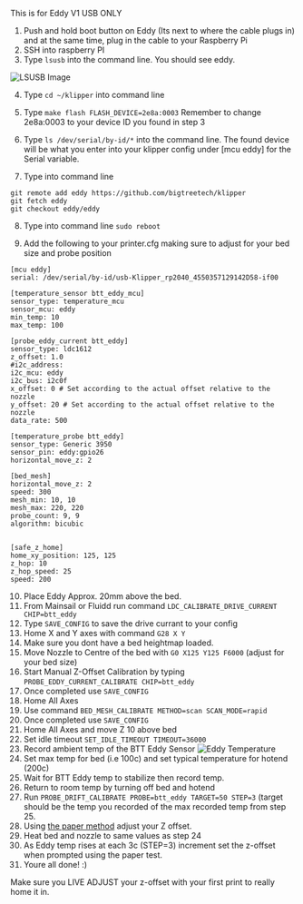 This is for Eddy V1 USB ONLY


1. Push and hold boot button on Eddy (Its next to where the cable plugs in) and at the same time, plug in the cable to your Raspberry Pi
2. SSH into raspberry PI
3. Type ```lsusb``` into the command line. You should see eddy. 

![LSUSB Image](https://github.com/krautech/vyper-klipper/blob/main/images/eddy-pi/lsusb.png?raw=true)

4. Type  ```cd ~/klipper``` into command line
5. Type ```make flash FLASH_DEVICE=2e8a:0003```
Remember to change 2e8a:0003 to your device ID you found in step 3
6. Type  ```ls /dev/serial/by-id/*```  into the command line. The found device will be what you enter into your klipper config under [mcu eddy] for the Serial variable.

7. Type into command line 
```
git remote add eddy https://github.com/bigtreetech/klipper
git fetch eddy
git checkout eddy/eddy
```
8. Type into command line ```sudo reboot```


9. Add the following to your printer.cfg making sure to adjust for your bed size and probe position

```
[mcu eddy]
serial: /dev/serial/by-id/usb-Klipper_rp2040_4550357129142D58-if00

[temperature_sensor btt_eddy_mcu]
sensor_type: temperature_mcu
sensor_mcu: eddy
min_temp: 10
max_temp: 100

[probe_eddy_current btt_eddy]
sensor_type: ldc1612
z_offset: 1.0
#i2c_address:
i2c_mcu: eddy
i2c_bus: i2c0f
x_offset: 0 # Set according to the actual offset relative to the nozzle
y_offset: 20 # Set according to the actual offset relative to the nozzle
data_rate: 500

[temperature_probe btt_eddy]
sensor_type: Generic 3950
sensor_pin: eddy:gpio26
horizontal_move_z: 2

[bed_mesh]
horizontal_move_z: 2
speed: 300
mesh_min: 10, 10
mesh_max: 220, 220
probe_count: 9, 9
algorithm: bicubic


[safe_z_home]
home_xy_position: 125, 125
z_hop: 10
z_hop_speed: 25
speed: 200
```
10. Place Eddy Approx. 20mm above the bed.
11. From Mainsail or Fluidd run command  ```LDC_CALIBRATE_DRIVE_CURRENT CHIP=btt_eddy```
12. Type ```SAVE_CONFIG``` to save the drive currant to your config
13. Home X and Y axes with command ```G28 X Y```
14. Make sure you dont have a bed heightmap loaded.
15. Move Nozzle to Centre of the bed with ```G0 X125 Y125 F6000``` (adjust for your bed size)
16. Start Manual Z-Offset Calibration by typing ```PROBE_EDDY_CURRENT_CALIBRATE CHIP=btt_eddy ```
17. Once completed use ```SAVE_CONFIG```
18. Home All Axes
19. Use command ```BED_MESH_CALIBRATE METHOD=scan SCAN_MODE=rapid```
20. Once completed use ```SAVE_CONFIG```
21. Home All Axes and move Z 10 above bed
22. Set idle timeout ```SET_IDLE_TIMEOUT TIMEOUT=36000```
23. Record ambient temp of the BTT Eddy Sensor
![Eddy Temperature](https://github.com/krautech/vyper-klipper/blob/main/images/eddy-pi/eddy-temp.jpg?raw=true)
24. Set max temp for bed (i.e 100c) and set typical temperature for hotend (200c)
25. Wait for BTT Eddy temp to stabilize then record temp.
26. Return to room temp by turning off bed and hotend
27. Run ```PROBE_DRIFT_CALIBRATE PROBE=btt_eddy TARGET=50 STEP=3```  (target should be the temp you recorded of the max recorded temp from step 25.
28. Using [the paper method](https://www.klipper3d.org/Bed_Level.html#the-paper-test) adjust your Z offset.
29. Heat bed and nozzle to same values as step 24
30. As Eddy temp rises at each 3c (STEP=3) increment set the z-offset when prompted using the paper test.
31. Youre all done! :)

Make sure you LIVE ADJUST your z-offset with your first print to really home it in.





